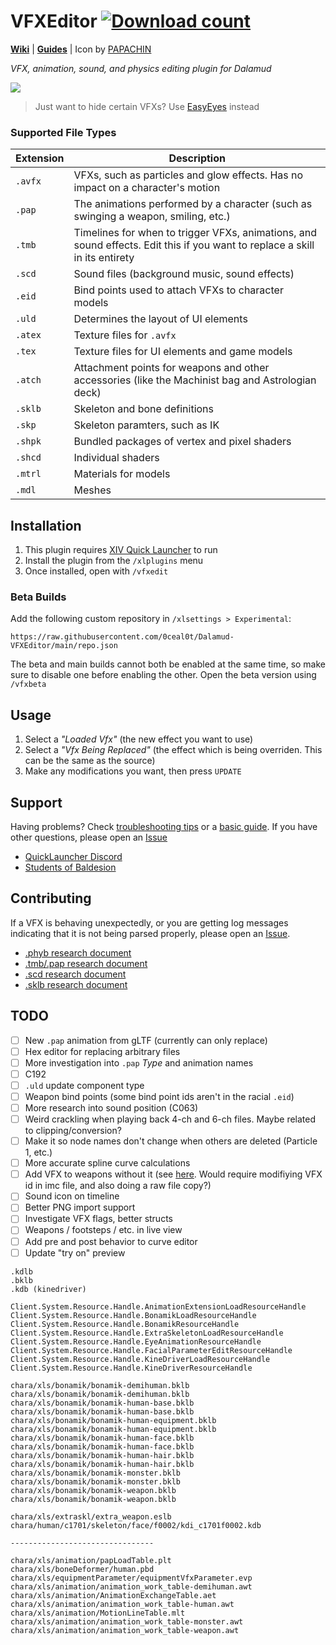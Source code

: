 # VFXEditor [![Download count](https://img.shields.io/endpoint?url=https%3A%2F%2Fvz32sgcoal.execute-api.us-east-1.amazonaws.com%2FVFXEditor)](https://github.com/0ceal0t/Dalamud-VFXEditor)

**[Wiki](https://xiv.dev/game-data/visual-effects)** | **[Guides](https://github.com/0ceal0t/Dalamud-VFXEditor/wiki)** | Icon by [PAPACHIN](https://www.xivmodarchive.com/user/192152)

_VFX, animation, sound, and physics editing plugin for Dalamud_

![](https://github.com/0ceal0t/Dalamud-VFXEditor/assets/18051158/83273164-d216-4758-9249-a2f38c03d6c2)

> Just want to hide certain VFXs? Use [EasyEyes](https://github.com/0ceal0t/EasyEyes) instead

### Supported File Types

| Extension | Description |
| --- | --- |
| `.avfx` | VFXs, such as particles and glow effects. Has no impact on a character's motion |
| `.pap` | The animations performed by a character (such as swinging a weapon, smiling, etc.) |
| `.tmb` | Timelines for when to trigger VFXs, animations, and sound effects. Edit this if you want to replace a skill in its entirety |
| `.scd` | Sound files (background music, sound effects) |
| `.eid` | Bind points used to attach VFXs to character models |
| `.uld` | Determines the layout of UI elements |
| `.atex` | Texture files for `.avfx` |
| `.tex` | Texture files for UI elements and game models |
| `.atch` | Attachment points for weapons and other accessories (like the Machinist bag and Astrologian deck) |
| `.sklb` | Skeleton and bone definitions |
| `.skp` | Skeleton paramters, such as IK |
| `.shpk` | Bundled packages of vertex and pixel shaders |
| `.shcd` | Individual shaders |
| `.mtrl` | Materials for models |
| `.mdl` | Meshes |

## Installation
1. This plugin requires [XIV Quick Launcher](https://github.com/goatcorp/FFXIVQuickLauncher) to run
2. Install the plugin from the `/xlplugins` menu
3. Once installed, open with `/vfxedit`

### Beta Builds
Add the following custom repository in `/xlsettings > Experimental`:
```
https://raw.githubusercontent.com/0ceal0t/Dalamud-VFXEditor/main/repo.json
```

The beta and main builds cannot both be enabled at the same time, so make sure to disable one before enabling the other. Open the beta version using `/vfxbeta`

## Usage
1. Select a _"Loaded Vfx"_ (the new effect you want to use)
2. Select a _"Vfx Being Replaced"_ (the effect which is being overriden. This can be the same as the source)
3. Make any modifications you want, then press `UPDATE`

## Support
Having problems? Check [troubleshooting tips](https://github.com/0ceal0t/Dalamud-VFXEditor/wiki/Troubleshooting) or a [basic guide](https://github.com/0ceal0t/Dalamud-VFXEditor/wiki/Basic-Guide). If you have other questions, please open an [Issue](https://github.com/0ceal0t/Dalamud-VFXEditor/issues)

- [QuickLauncher Discord](https://github.com/goatcorp/FFXIVQuickLauncher#need-any-help)
- [Students of Baldesion](https://discord.gg/33jxhxH8)

## Contributing
If a VFX is behaving unexpectedly, or you are getting log messages indicating that it is not being parsed properly, please open an [Issue](https://github.com/0ceal0t/Dalamud-VFXEditor/issues).

- [.phyb research document](https://docs.google.com/document/d/1g0iSnvz9IjkGBVqXM5h3KfoyP_LOsr9LGKqiVhMZ_Us/edit)
- [.tmb/.pap research document](https://docs.google.com/document/d/1LhsTHO65pu7NcerhvoQBrYtgKyjSPggjx0JurwZVpw4/edit)
- [.scd research document](https://docs.google.com/document/d/1L9GKap9u703QJH9u1ymXCUEx4BMi1Tov4J5tvFRWp-w/edit)
- [.sklb research document](https://docs.google.com/document/d/13TBozIOwKHCMm1SMIhVUQtzaCg9bU18gDATHmXtqO1U/edit#heading=h.4fswckssvps1)

## TODO
- [ ] New `.pap` animation from gLTF (currently can only replace)
- [ ] Hex editor for replacing arbitrary files
- [ ] More investigation into `.pap` _Type_ and animation names
- [ ] C192
- [ ] `.uld` update component type
- [ ] Weapon bind points (some bind point ids aren't in the racial `.eid`)
- [ ] More research into sound position (C063)
- [ ] Weird crackling when playing back 4-ch and 6-ch files. Maybe related to clipping/conversion?
- [ ] Make it so node names don't change when others are deleted (Particle 1, etc.)
- [ ] More accurate spline curve calculations
- [ ] Add VFX to weapons without it (see [here](https://docs.google.com/document/d/1M04dbdV1qUt0EzRalvwbB1oI3aPT6t8KEf9KgQfGn6E/edit#heading=h.s58fuxqb2bff). Would require modifiying VFX id in imc file, and also doing a raw file copy?)
- [ ] Sound icon on timeline
- [ ] Better PNG import support
- [ ] Investigate VFX flags, better structs
- [ ] Weapons / footsteps / etc. in live view
- [ ] Add pre and post behavior to curve editor
- [ ] Update "try on" preview

```
.kdlb
.bklb
.kdb (kinedriver)

Client.System.Resource.Handle.AnimationExtensionLoadResourceHandle
Client.System.Resource.Handle.BonamikLoadResourceHandle
Client.System.Resource.Handle.BonamikResourceHandle
Client.System.Resource.Handle.ExtraSkeletonLoadResourceHandle
Client.System.Resource.Handle.EyeAnimationResourceHandle
Client.System.Resource.Handle.FacialParameterEditResourceHandle
Client.System.Resource.Handle.KineDriverLoadResourceHandle
Client.System.Resource.Handle.KineDriverResourceHandle

chara/xls/bonamik/bonamik-demihuman.bklb
chara/xls/bonamik/bonamik-demihuman.bklb
chara/xls/bonamik/bonamik-human-base.bklb
chara/xls/bonamik/bonamik-human-base.bklb
chara/xls/bonamik/bonamik-human-equipment.bklb
chara/xls/bonamik/bonamik-human-equipment.bklb
chara/xls/bonamik/bonamik-human-face.bklb
chara/xls/bonamik/bonamik-human-face.bklb
chara/xls/bonamik/bonamik-human-hair.bklb
chara/xls/bonamik/bonamik-human-hair.bklb
chara/xls/bonamik/bonamik-monster.bklb
chara/xls/bonamik/bonamik-monster.bklb
chara/xls/bonamik/bonamik-weapon.bklb
chara/xls/bonamik/bonamik-weapon.bklb

chara/xls/extraskl/extra_weapon.eslb
chara/human/c1701/skeleton/face/f0002/kdi_c1701f0002.kdb

--------------------------------

chara/xls/animation/papLoadTable.plt
chara/xls/boneDeformer/human.pbd
chara/xls/equipmentParameter/equipmentVfxParameter.evp
chara/xls/animation/animation_work_table-demihuman.awt
chara/xls/animation/AnimationExchangeTable.aet
chara/xls/animation/animation_work_table-human.awt
chara/xls/animation/MotionLineTable.mlt
chara/xls/animation/animation_work_table-monster.awt
chara/xls/animation/animation_work_table-weapon.awt
```
